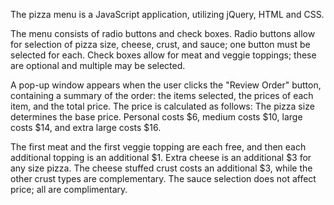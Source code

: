 The pizza menu is a JavaScript application, utilizing jQuery, HTML and CSS.
			
The menu consists of radio buttons and check boxes.
Radio buttons allow for selection of pizza size, cheese, crust, and sauce; one button must be selected for each.
Check boxes allow for meat and veggie toppings; these are optional and multiple may be selected.
			
A pop-up window appears when the user clicks the "Review Order" button, containing a summary of the order: the items selected, the prices of each item, and the total price.
The price is calculated as follows:
The pizza size determines the base price.
Personal costs $6, medium costs $10, large costs $14, and extra large costs $16.

The first meat and the first veggie topping are each free, and then each additional topping is an additional $1.
Extra cheese is an additional $3 for any size pizza.
The cheese stuffed crust costs an additional $3, while the other crust types are complementary.
The sauce selection does not affect price; all are complimentary.
